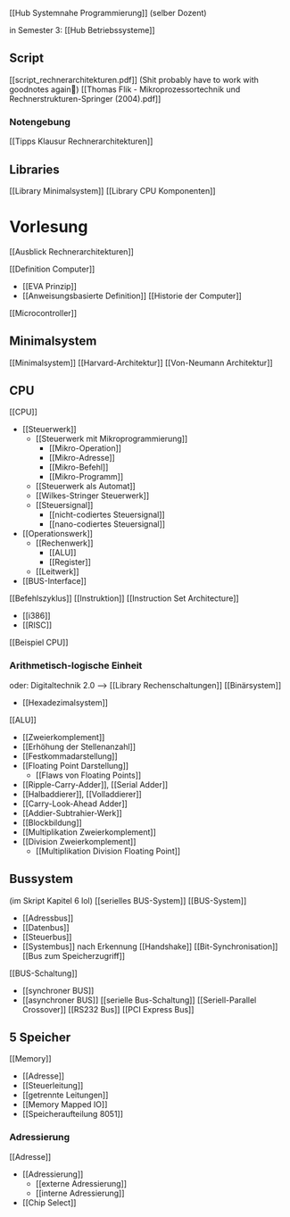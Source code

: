 [[Hub Systemnahe Programmierung]] (selber Dozent)

in Semester 3: [[Hub Betriebssysteme]]

## Script
[[script_rechnerarchitekturen.pdf]]
(Shit probably have to work with goodnotes again🥲)
[[Thomas Flik - Mikroprozessortechnik und Rechnerstrukturen-Springer (2004).pdf]]

### Notengebung
[[Tipps Klausur Rechnerarchitekturen]]
## Libraries
[[Library Minimalsystem]]
[[Library CPU Komponenten]]


# Vorlesung
[[Ausblick Rechnerarchitekturen]]


[[Definition Computer]]
- [[EVA Prinzip]]
- [[Anweisungsbasierte Definition]]
[[Historie der Computer]]

[[Microcontroller]]

## Minimalsystem
[[Minimalsystem]]
[[Harvard-Architektur]]
[[Von-Neumann Architektur]]

## CPU
[[CPU]]
- [[Steuerwerk]]
	- [[Steuerwerk mit Mikroprogrammierung]]
		- [[Mikro-Operation]]
		- [[Mikro-Adresse]]
		- [[Mikro-Befehl]]
		- [[Mikro-Programm]]
	- [[Steuerwerk als Automat]]
	- [[Wilkes-Stringer Steuerwerk]]
	- [[Steuersignal]]
		- [[nicht-codiertes Steuersignal]]
		- [[nano-codiertes Steuersignal]]
- [[Operationswerk]]
	- [[Rechenwerk]]
		- [[ALU]]
		- [[Register]]
	- [[Leitwerk]]
- [[BUS-Interface]]

[[Befehlszyklus]]
[[Instruktion]]
[[Instruction Set Architecture]]
- [[i386]]
- [[RISC]]

[[Beispiel CPU]]
### Arithmetisch-logische Einheit
oder: Digitaltechnik 2.0 --> [[Library Rechenschaltungen]]
[[Binärsystem]]
- [[Hexadezimalsystem]]

[[ALU]]
- [[Zweierkomplement]]
- [[Erhöhung der Stellenanzahl]]
- [[Festkommadarstellung]]
- [[Floating Point Darstellung]]
	- [[Flaws von Floating Points]]
- [[Ripple-Carry-Adder]], [[Serial Adder]]
- [[Halbaddierer]], [[Volladdierer]]
- [[Carry-Look-Ahead Adder]]
- [[Addier-Subtrahier-Werk]]
- [[Blockbildung]]
- [[Multiplikation Zweierkomplement]]
- [[Division Zweierkomplement]]
	- [[Multiplikation Division Floating Point]]

## Bussystem
(im Skript Kapitel 6 lol)
[[serielles BUS-System]]
[[BUS-System]]
- [[Adressbus]]
- [[Datenbus]]
- [[Steuerbus]]
- [[Systembus]]
nach Erkennung
[[Handshake]]
[[Bit-Synchronisation]]
[[Bus zum Speicherzugriff]]

[[BUS-Schaltung]]
- [[synchroner BUS]]
- [[asynchroner BUS]]
[[serielle Bus-Schaltung]]
[[Seriell-Parallel Crossover]]
[[RS232 Bus]]
[[PCI Express Bus]]


## 5 Speicher
[[Memory]]
- [[Adresse]]
- [[Steuerleitung]]
- [[getrennte Leitungen]]
- [[Memory Mapped IO]]
- [[Speicheraufteilung 8051]]

### Adressierung
[[Adresse]]
- [[Adressierung]]
	- [[externe Adressierung]]
	- [[interne Adressierung]]
- [[Chip Select]]